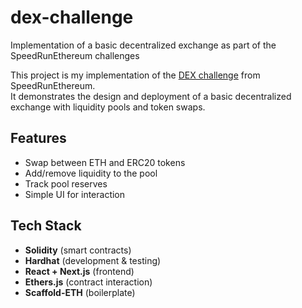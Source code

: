 # dex-challenge
Implementation of a basic decentralized exchange as part of the SpeedRunEthereum challenges

This project is my implementation of the [DEX challenge](https://speedrunethereum.com/challenge/dex) from SpeedRunEthereum.  
It demonstrates the design and deployment of a basic decentralized exchange with liquidity pools and token swaps.

## Features
- Swap between ETH and ERC20 tokens
- Add/remove liquidity to the pool
- Track pool reserves
- Simple UI for interaction

## Tech Stack
- **Solidity** (smart contracts)
- **Hardhat** (development & testing)
- **React + Next.js** (frontend)
- **Ethers.js** (contract interaction)
- **Scaffold-ETH** (boilerplate)
